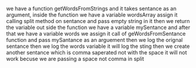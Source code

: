 we have a function getWordsFromStrings and it takes sentance as an argument, inside the function we have a variable wordsArray assign it calling split method on sentance and pass empty string in it then we return the variable out side the function we have a variable mySentance and after that we have a variable words we assign it call of geWordsFromSentance function and pass mySantance as an arguement then we log the orignal sentance then we log the words variable it will log the sting then we create another sentance which is comma saperated not with the space it will not work becuse we are passing a space not comma in split 